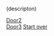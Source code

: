 (descripton)

[Door2](../door2/poltergeist.md)  
[Door3](../door3/floating-head.md)
[Start over](../README.md)